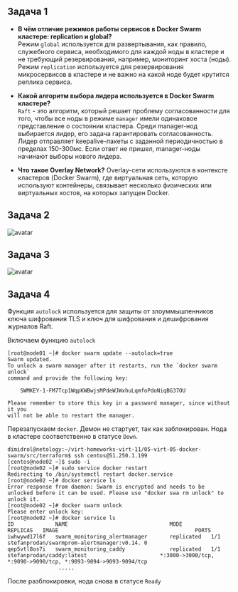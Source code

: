 ## Задача 1  

- **В чём отличие режимов работы сервисов в Docker Swarm кластере: replication и global?**  
Режим `global` используется для развертывания, как правило, служебного сервиса, необходимого для каждой ноды в кластере и не требующий резервирования, например, мониторинг хоста (ноды).  
Режим `replication` используется для резервирования микросервисов в кластере и не важно на какой ноде будет крутится реплика сервиса.  
  

- **Какой алгоритм выбора лидера используется в Docker Swarm кластере?**  
`Raft` - это алгоритм, который решает проблему согласованности для того, чтобы все ноды в режиме `manager` имели одинаковое представление о состоянии кластера. Среди manager-нод выбирается лидер, его задача гарантировать согласованность. Лидер отправляет keepalive-пакеты с заданной периодичностью в пределах 150-300мс. Если ответ не пришел, manager-ноды начинают выборы нового лидера.  

  
- **Что такое Overlay Network?**
Overlay-сети используются в контексте кластеров (Docker Swarm), где виртуальная сеть, которую используют контейнеры, связывает несколько физических или виртуальных хостов, на которых запущен Docker.

## Задача 2  

![avatar](https://skrinshoter.ru/i/100822/PtdQzEXq.png?download=1&name=%D0%A1%D0%BA%D1%80%D0%B8%D0%BD%D1%88%D0%BE%D1%82%2011-08-2022%2000:41:29.png) 

## Задача 3  

![avatar](https://skrinshoter.ru/i/100822/A5rXeA6C.png?download=1&name=%D0%A1%D0%BA%D1%80%D0%B8%D0%BD%D1%88%D0%BE%D1%82%2011-08-2022%2000:42:25.png)  

## Задача 4  

Функция `autolock` используется для защиты от злоуммышленников ключа шифрования TLS и ключ для шифрования и дешифрования журналов Raft.

Включаем функцию `autolock`  
```
[root@node01 ~]# docker swarm update --autolock=true
Swarm updated.
To unlock a swarm manager after it restarts, run the `docker swarm unlock`
command and provide the following key:

    SWMKEY-1-FM7Tcp1WqpKWBwjsMPdeWJWxhuLqmfoPdoNiqBG37OU

Please remember to store this key in a password manager, since without it you
will not be able to restart the manager.
````

Перезапускаем `docker`. Демон не стартует, так как заблокирован. Нода в кластере соответственно в статусе `Down`.  
````
dimidrol@netology:~/virt-homeworks-virt-11/05-virt-05-docker-swarm/src/terraform$ ssh centos@51.250.1.199
[centos@node02 ~]$ sudo -i
[root@node02 ~]# sudo service docker restart
Redirecting to /bin/systemctl restart docker.service
[root@node02 ~]# docker service ls
Error response from daemon: Swarm is encrypted and needs to be unlocked before it can be used. Please use "docker swa rm unlock" to unlock it.
[root@node02 ~]# docker swarm unlock
Please enter unlock key:
[root@node02 ~]# docker service ls
ID             NAME                                MODE         REPLICAS   IMAGE                                           PORTS
iwhwywd17l6f   swarm_monitoring_alertmanager       replicated   1/1        stefanprodan/swarmprom-alertmanager:v0.14. 0
qep5vtl8os7i   swarm_monitoring_caddy              replicated   1/1        stefanprodan/caddy:latest                       *:3000->3000/tcp, *:9090->9090/tcp, *:9093-9094->9093-9094/tcp
				.....
````
После разблокировки, нода снова в статусе `Ready`  

